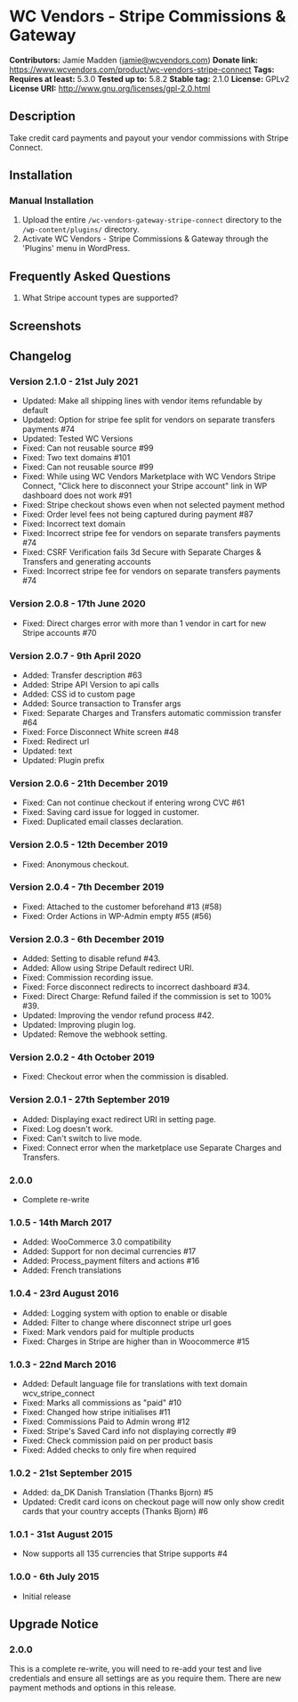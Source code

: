 # WC Vendors - Stripe Commissions & Gateway #
**Contributors:**      Jamie Madden (jamie@wcvendors.com)
**Donate link:**       https://www.wcvendors.com/product/wc-vendors-stripe-connect
**Tags:**
**Requires at least:** 5.3.0
**Tested up to:**      5.8.2
**Stable tag:**        2.1.0
**License:**           GPLv2
**License URI:**       http://www.gnu.org/licenses/gpl-2.0.html

## Description ##

Take credit card payments and payout your vendor commissions with Stripe Connect.

## Installation ##

### Manual Installation ###

1. Upload the entire `/wc-vendors-gateway-stripe-connect` directory to the `/wp-content/plugins/` directory.
2. Activate WC Vendors - Stripe Commissions & Gateway through the 'Plugins' menu in WordPress.

## Frequently Asked Questions ##

1. What Stripe account types are supported?

## Screenshots ##


## Changelog ##

### Version 2.1.0 - 21st July 2021 ###

* Updated: Make all shipping lines with vendor items refundable by default
* Updated: Option for stripe fee split for vendors on separate transfers payments #74
* Updated: Tested WC Versions
* Fixed: Can not reusable source #99
* Fixed: Two text domains #101
* Fixed: Can not reusable source #99
* Fixed: While using WC Vendors Marketplace with WC Vendors Stripe Connect, "Click here to disconnect your Stripe account" link in WP dashboard does not work #91
* Fixed: Stripe checkout shows even when not selected payment method 
* Fixed: Order level fees not being captured during payment #87
* Fixed: Incorrect text domain
* Fixed: Incorrect stripe fee for vendors on separate transfers payments #74
* Fixed: CSRF Verification fails 3d Secure with Separate Charges & Transfers and generating accounts
* Fixed: Incorrect stripe fee for vendors on separate transfers payments #74

### Version 2.0.8 - 17th June 2020 ###

* Fixed: Direct charges error with more than 1 vendor in cart for new Stripe accounts #70

### Version 2.0.7 - 9th April 2020 ###

* Added: Transfer description #63
* Added: Stripe API Version to api calls
* Added: CSS id to custom page
* Added: Source transaction to Transfer args
* Fixed: Separate Charges and Transfers automatic commission transfer #64
* Fixed: Force Disconnect White screen #48
* Fixed: Redirect url
* Updated: text
* Updated: Plugin prefix

### Version 2.0.6 - 21th December 2019 ###

* Fixed: Can not continue checkout if entering wrong CVC #61
* Fixed: Saving card issue for logged in customer.
* Fixed: Duplicated email classes declaration.

### Version 2.0.5 - 12th December 2019 ###
* Fixed: Anonymous checkout.

### Version 2.0.4 - 7th December 2019 ###

* Fixed: Attached to the customer beforehand #13 (#58)
* Fixed: Order Actions in WP-Admin empty #55 (#56)

### Version 2.0.3 - 6th December 2019 ###

* Added: Setting to disable refund #43.
* Added: Allow using Stripe Default redirect URI.
* Fixed: Commission recording issue.
* Fixed: Force disconnect redirects to incorrect dashboard #34.
* Fixed: Direct Charge: Refund failed if the commission is set to 100% #39.
* Updated: Improving the vendor refund process #42.
* Updated: Improving plugin log.
* Updated: Remove the webhook setting.

### Version 2.0.2 - 4th October 2019 ###

* Fixed: Checkout error when the commission is disabled.

### Version 2.0.1 - 27th September 2019 ### 

* Added: Displaying exact redirect URI in setting page.
* Fixed: Log doesn't work.
* Fixed: Can't switch to live mode.
* Fixed: Connect error when the marketplace use Separate Charges and Transfers.

### 2.0.0 ###

* Complete re-write


### 1.0.5 - 14th March 2017 ###

* Added: WooCommerce 3.0 compatibility
* Added: Support for non decimal currencies #17
* Added: Process_payment filters and actions #16
* Added: French translations

### 1.0.4 - 23rd August 2016 ###

* Added: Logging system with option to enable or disable
* Added: Filter to change where disconnect stripe url goes
* Fixed: Mark vendors paid for multiple products
* Fixed: Charges in Stripe are higher than in Woocommerce #15

### 1.0.3 - 22nd March 2016 ###

* Added: Default language file for translations with text domain wcv_stripe_connect
* Fixed: Marks all commissions as "paid" #10
* Fixed: Changed how stripe initialises #11
* Fixed: Commissions Paid to Admin wrong #12
* Fixed: Stripe's Saved Card info not displaying correctly #9
* Fixed: Check commission paid on per product basis
* Fixed: Added checks to only fire when required

### 1.0.2 - 21st September 2015 ###

 * Added: da_DK Danish Translation (Thanks Bjorn) #5
 * Updated: Credit card icons on checkout page will now only show credit cards that your country accepts (Thanks Bjorn) #6

### 1.0.1 - 31st August 2015 ###

* Now supports all 135 currencies that Stripe supports #4

### 1.0.0 - 6th July 2015 ###

* Initial release

## Upgrade Notice ##

### 2.0.0 ###

This is a complete re-write, you will need to re-add your test and live credentials and ensure all settings are as you require them. There are new payment methods and options in this release.

